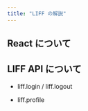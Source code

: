 ```yaml
---
title: "LIFF の解説"
---
```


## React について

## LIFF API について
- liff.login / liff.logout

- liff.profile
